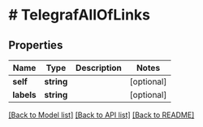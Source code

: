 # # TelegrafAllOfLinks

## Properties

Name | Type | Description | Notes
------------ | ------------- | ------------- | -------------
**self** | **string** |  | [optional] 
**labels** | **string** |  | [optional] 

[[Back to Model list]](../../README.md#documentation-for-models) [[Back to API list]](../../README.md#documentation-for-api-endpoints) [[Back to README]](../../README.md)



